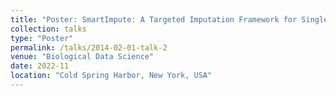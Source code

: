 ```yaml
---
title: "Poster: SmartImpute: A Targeted Imputation Framework for Single-cell Transcriptome Data"
collection: talks
type: "Poster"
permalink: /talks/2014-02-01-talk-2
venue: "Biological Data Science"
date: 2022-11
location: "Cold Spring Harbor, New York, USA"
---
```


